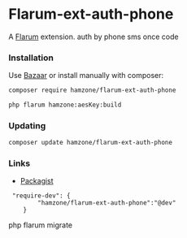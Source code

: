 # Flarum-ext-auth-phone

A [Flarum](http://flarum.org) extension. auth by phone sms once code

### Installation

Use [Bazaar](https://discuss.flarum.org/d/5151-flagrow-bazaar-the-extension-marketplace) or install manually with composer:

```sh
composer require hamzone/flarum-ext-auth-phone
```
  
```sh
php flarum hamzone:aesKey:build
```

### Updating

```sh
composer update hamzone/flarum-ext-auth-phone
```

### Links

- [Packagist](https://packagist.org/packages/hamzone/flarum-ext-auth-phone)

```
 "require-dev": {
        "hamzone/flarum-ext-auth-phone":"@dev"
    }
```

php flarum migrate